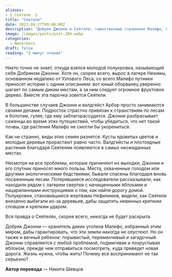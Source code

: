 ```yaml
---
aliases: 
- ⟪ Сеятели  ⟫
title: "Сеятели"
date: 2023-04-27T09:00:00Z
description: "Добряк Джонни и Сеятели: таинственные странники Малифо, которые сеют семена в самых диких местах. Вместе с огромным фруктовым деревом, они уверенно исследуют леса и болота. Подросток Джонни разбрасывает саженцы разнообразных видов растений, включая ядовитые цветы и плотоядные растения. Узнайте больше о приключениях Сеятелей"
image: /images/posts/post-204.webp
categories: 
  - Neverborn
draft: false
reading: "2 минут чтения"
---
```


Никто точно не знает, откуда взялся молодой полукровка, называющий себя Добряком Джонни. Хотя он, скорее всего, вырос в лагере Некимы, основанном недалеко от Узлового Леса, со всего Малифо путники приносят истории с одним описанием: вот юный оборванец уверенно шагает по самым диким местам, а за ним следует огромное фруктовое дерево. Вместе эта парочка зовется Сеятели.

В большинстве случаев Джонни и валдгейст Арбор просто занимаются своими делами. Подросток страстно привязан к странствиям по лесам и болотам, гуляя, где ему заблагорассудится. Джонни разбрасывает саженцы во время этих путешествий, чтобы убедиться, что нет такой почвы, где растения Малифо не смогли бы укорениться.

Как ни странно, виды этих семян разнятся. Кусты ядовитых цветов и молодые деревья прорастают равно часто. Валдгейсты и плотоядные растения благодаря Сеятелям появляются в самых неожиданных местах.

Несмотря на все проблемы, которые причиняют их выходки, Джонни и его спутник приносят много пользы. Места, охваченные голодом или другими экологическими бедствиями, бывали спасены благодаря вновь посаженным лесам. Потерявшиеся исследователи рассказывали, как находили рядом с лагерем свертки с начищенными яблоками и нацарапанными инструкциями о том, как найти дорогу домой. Полукровки, становившиеся жертвами Нефилимов, видели, как Сеятели внезапно выбегали из-за деревьев, дабы защитить невинных крепким словцом и крепким ударом.

Вся правда о Сеятелях, скорее всего, никогда не будет раскрыта. 

Добряк Джонни — хранитель диких уголков Малифо, избранный этим миром, дабы гарантировать, что эти земли никогда не опустеют. Но он также и вечный ребенок: порывистый, переменчивый и загадочный. Джонни справляется с любой проблемой, подмигивая и похрустывая яблоком, прежде чем отправиться посмотреть, куда приведет новая дорога. Жизнь нужна, чтобы жить! Почему все воспринимают ее так серьезно?


**Автор перевода** — Никита Шевцов


